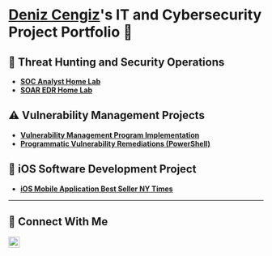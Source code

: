 # <a href="https://www.linkedin.com/in/mdenizcengiz/">Deniz Cengiz</a>'s IT and Cybersecurity Project Portfolio 🔐

## 🚨 Threat Hunting and Security Operations

- **[SOC Analyst Home Lab](https://github.com/mdenizcengiz/SOC-Analyst-Home-Lab)**
- **[SOAR EDR Home Lab](https://github.com/mdenizcengiz/SOAR-EDR-HOME-LAB)**

## ⚠️ Vulnerability Management Projects

- **[Vulnerability Management Program Implementation](https://github.com/mdenizcengiz/Vulnerability-Management-Program)**
- **[Programmatic Vulnerability Remediations (PowerShell)](https://github.com/mdenizcengiz/Vulnerability-Management/tree/main)**


## 📱 iOS Software Development Project

- **[iOS Mobile Application Best Seller NY Times](https://github.com/mdenizcengiz/BestSellerBooks)**

<hr/>

## 🤳 Connect With Me


[<img align="left" alt="___________ | LinkedIn" width="22px" src="https://cdn.jsdelivr.net/npm/simple-icons@v3/icons/linkedin.svg" />][linkedin]


[linkedin]: https://linkedin.com/in/mdenizcengiz

<!--
<img width="35" alt="image" src="https://github.com/user-attachments/assets/2f41c7cd-5ea8-4475-b451-a37161b6c3fb"> 
<img width="35" alt="image" src="https://github.com/user-attachments/assets/77649969-9910-4994-8b96-74a116cfb2a8">
-->
